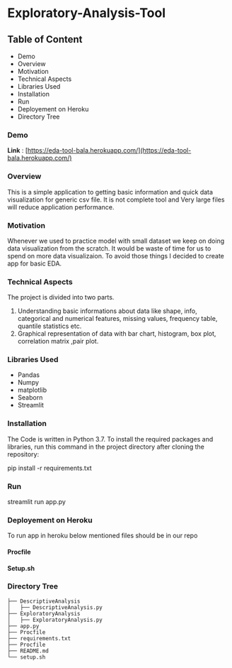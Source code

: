 # Exploratory-Analysis-Tool

## Table of Content
 * Demo
 * Overview
 * Motivation
 * Technical Aspects
 * Libraries Used
 * Installation
 * Run
 * Deployement on Heroku
 * Directory Tree
 
### Demo
**Link** : [https://eda-tool-bala.herokuapp.com/](https://eda-tool-bala.herokuapp.com/)

### Overview
This is a simple application to getting basic information and quick data visualization for generic csv file. It is not complete tool and Very large files will reduce application performance.

### Motivation
Whenever we used to practice model with small dataset we keep on doing data visualization from the scratch. It would be waste of time for us to spend on more data visualizaion. To avoid those things I decided to create app for basic EDA.

### Technical Aspects
The project is divided into two parts.
  1. Understanding basic informations about data like shape, info, categorical and numerical features, missing values, frequency table, quantile statistics etc.
  2. Graphical representation of data with bar chart, histogram, box plot, correlation matrix ,pair plot.
 
### Libraries Used
  * Pandas
  * Numpy
  * matplotlib
  * Seaborn
  * Streamlit
  
### Installation
The Code is written in Python 3.7. To install the required packages and libraries, run this command in the project directory after cloning the repository:

 pip install -r requirements.txt

### Run
streamlit run app.py

### Deployement on Heroku
To run app in heroku below mentioned files should be in our repo
   #### Procfile
   #### Setup.sh

### Directory Tree
    ├── DescriptiveAnalysis 
    │   ├── DescriptiveAnalysis.py
    ├── ExploratoryAnalysis
    │   ├── ExploratoryAnalysis.py
    ├── app.py
    ├── Procfile
    ├── requirements.txt
    ├── Procfile
    ├── README.md
    └── setup.sh
  

